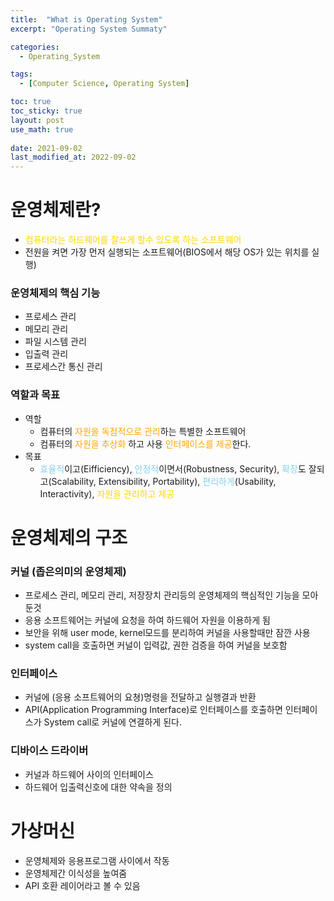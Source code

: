 ```yaml
---
title:  "What is Operating System"
excerpt: "Operating System Summaty"

categories:
  - Operating_System

tags:
  - [Computer Science, Operating System]

toc: true
toc_sticky: true
layout: post
use_math: true
 
date: 2021-09-02
last_modified_at: 2022-09-02
---
```


# 운영체제란?

- <span style="color:gold">컴퓨터라는 하드웨어를 잘쓰게 할수 있도록 하는 소프트웨어</span>
- 전원을 켜면 가장 먼저 실행되는 소프트웨어(BIOS에서 해당 OS가 있는 위치를 실행)

### 운영체제의 핵심 기능
- 프로세스 관리
- 메모리 관리
- 파일 시스템 관리
- 입출력 관리
- 프로세스간 통신 관리

### 역할과 목표
- 역할
  - 컴퓨터의 <span style="color:orange">자원을 독점적으로 관리</span>하는 특별한 소프트웨어
  - 컴퓨터의 <span style="color:orange">자원을 추상화</span> 하고 사용 <span style="color:orange">인터페이스를 제공</span>한다.
- 목표
  - <span style="color:skyblue">효율적</span>이고(Eifficiency), <span style="color:skyblue">안정적</span>이면서(Robustness, Security), <span style="color:skyblue">확장</span>도 잘되고(Scalability, Extensibility, Portability), <span style="color:skyblue">편리하게</span>(Usability, Interactivity), <span style="color:gold">자원을 관리하고 제공</span>

# 운영체제의 구조

### 커널 (좁은의미의 운영체제)
- 프로세스 관리, 메모리 관리, 저장장치 관리등의 운영체제의 핵심적인 기능을 모아둔것
- 응용 소프트웨어는 커널에 요청을 하여 하드웨어 자원을 이용하게 됨
- 보안을 위해 user mode, kernel모드를 분리하여 커널을 사용할때만 잠깐 사용
- system call을 호출하면 커널이 입력값, 권한 검증을 하여 커널을 보호함

### 인터페이스
- 커널에 (응용 소프트웨어의 요쳥)명령을 전달하고 실행결과 반환
- API(Application Programming Interface)로 인터페이스를 호출하면 인터페이스가 System call로 커널에 연결하게 된다.

### 디바이스 드라이버
- 커널과 하드웨어 사이의 인터페이스
- 하드웨어 입출력신호에 대한 약속을 정의

# 가상머신
- 운영체제와 응용프로그램 사이에서 작동
- 운영체제간 이식성을 높여줌
- API 호환 레이어라고 볼 수 있음